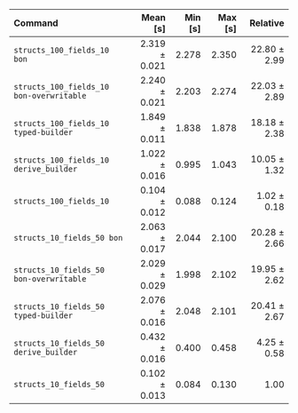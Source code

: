 | Command                                  |      Mean [s] | Min [s] | Max [s] |     Relative |
| :--------------------------------------- | ------------: | ------: | ------: | -----------: |
| `structs_100_fields_10 bon`              | 2.319 ± 0.021 |   2.278 |   2.350 | 22.80 ± 2.99 |
| `structs_100_fields_10 bon-overwritable` | 2.240 ± 0.021 |   2.203 |   2.274 | 22.03 ± 2.89 |
| `structs_100_fields_10 typed-builder`    | 1.849 ± 0.011 |   1.838 |   1.878 | 18.18 ± 2.38 |
| `structs_100_fields_10 derive_builder`   | 1.022 ± 0.016 |   0.995 |   1.043 | 10.05 ± 1.32 |
| `structs_100_fields_10 `                 | 0.104 ± 0.012 |   0.088 |   0.124 |  1.02 ± 0.18 |
| `structs_10_fields_50 bon`               | 2.063 ± 0.017 |   2.044 |   2.100 | 20.28 ± 2.66 |
| `structs_10_fields_50 bon-overwritable`  | 2.029 ± 0.029 |   1.998 |   2.102 | 19.95 ± 2.62 |
| `structs_10_fields_50 typed-builder`     | 2.076 ± 0.016 |   2.048 |   2.101 | 20.41 ± 2.67 |
| `structs_10_fields_50 derive_builder`    | 0.432 ± 0.016 |   0.400 |   0.458 |  4.25 ± 0.58 |
| `structs_10_fields_50 `                  | 0.102 ± 0.013 |   0.084 |   0.130 |         1.00 |
